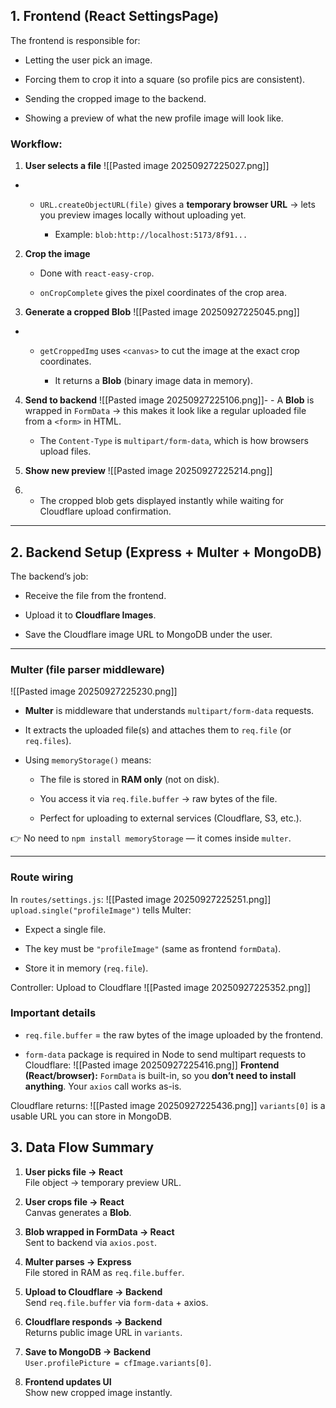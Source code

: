 ## **1. Frontend (React SettingsPage)**

The frontend is responsible for:

- Letting the user pick an image.
    
- Forcing them to crop it into a square (so profile pics are consistent).
    
- Sending the cropped image to the backend.
    
- Showing a preview of what the new profile image will look like.

### Workflow:

1. **User selects a file**
![[Pasted image 20250927225027.png]]
- - `URL.createObjectURL(file)` gives a **temporary browser URL** → lets you preview images locally without uploading yet.
        
    - Example: `blob:http://localhost:5173/8f91...`
        
2. **Crop the image**
    
    - Done with `react-easy-crop`.
        
    - `onCropComplete` gives the pixel coordinates of the crop area.
        
3. **Generate a cropped Blob**
![[Pasted image 20250927225045.png]]
- - `getCroppedImg` uses `<canvas>` to cut the image at the exact crop coordinates.
        
    - It returns a **Blob** (binary image data in memory).
        
4. **Send to backend**
![[Pasted image 20250927225106.png]]- - A **Blob** is wrapped in `FormData` → this makes it look like a regular uploaded file from a `<form>` in HTML.
        
    - The `Content-Type` is `multipart/form-data`, which is how browsers upload files.
        
5. **Show new preview**
![[Pasted image 20250927225214.png]]
6. - The cropped blob gets displayed instantly while waiting for Cloudflare upload confirmation.
        

---

## **2. Backend Setup (Express + Multer + MongoDB)**

The backend’s job:

- Receive the file from the frontend.
    
- Upload it to **Cloudflare Images**.
    
- Save the Cloudflare image URL to MongoDB under the user.
    

---

### **Multer (file parser middleware)**
![[Pasted image 20250927225230.png]]
- **Multer** is middleware that understands `multipart/form-data` requests.
    
- It extracts the uploaded file(s) and attaches them to `req.file` (or `req.files`).
    
- Using `memoryStorage()` means:
    
    - The file is stored in **RAM only** (not on disk).
        
    - You access it via `req.file.buffer` → raw bytes of the file.
        
    - Perfect for uploading to external services (Cloudflare, S3, etc.).
        

👉 No need to `npm install memoryStorage` — it comes inside `multer`.

---

### **Route wiring**

In `routes/settings.js`:
![[Pasted image 20250927225251.png]]
`upload.single("profileImage")` tells Multer:

- Expect a single file.
    
- The key must be `"profileImage"` (same as frontend `formData`).
    
- Store it in memory (`req.file`).

Controller: Upload to Cloudflare
![[Pasted image 20250927225352.png]]
### **Important details**

- `req.file.buffer` = the raw bytes of the image uploaded by the frontend.
    
- `form-data` package is required in Node to send multipart requests to Cloudflare:
![[Pasted image 20250927225416.png]]
**Frontend (React/browser):** `FormData` is built-in, so you **don’t need to install anything**. Your `axios` call works as-is.


Cloudflare returns:
![[Pasted image 20250927225436.png]]
`variants[0]` is a usable URL you can store in MongoDB.


## **3. Data Flow Summary**

1. **User picks file → React**  
    File object → temporary preview URL.
    
2. **User crops file → React**  
    Canvas generates a **Blob**.
    
3. **Blob wrapped in FormData → React**  
    Sent to backend via `axios.post`.
    
4. **Multer parses → Express**  
    File stored in RAM as `req.file.buffer`.
    
5. **Upload to Cloudflare → Backend**  
    Send `req.file.buffer` via `form-data` + axios.
    
6. **Cloudflare responds → Backend**  
    Returns public image URL in `variants`.
    
7. **Save to MongoDB → Backend**  
    `User.profilePicture = cfImage.variants[0]`.
    
8. **Frontend updates UI**  
    Show new cropped image instantly.
